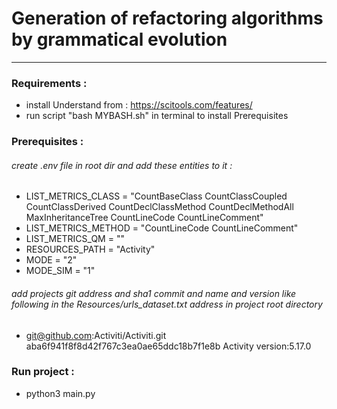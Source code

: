 # Generation of refactoring algorithms by grammatical evolution

******************************************
### Requirements : 
- install Understand from : https://scitools.com/features/
- run script "bash MYBASH.sh" in terminal to install Prerequisites
### Prerequisites : 
###### create .env file in root dir and add these entities to it :
  - LIST_METRICS_CLASS = "CountBaseClass CountClassCoupled CountClassDerived CountDeclClassMethod CountDeclMethodAll MaxInheritanceTree CountLineCode CountLineComment"
  - LIST_METRICS_METHOD = "CountLineCode CountLineComment"
  - LIST_METRICS_QM = ""
  - RESOURCES_PATH = "Activity"
  - MODE = "2"
  - MODE_SIM = "1" 
###### add projects git address and sha1 commit and name and version like following in the Resources/urls_dataset.txt address in project root directory 
-   git@github.com:Activiti/Activiti.git aba6f941f8f8d42f767c3ea0ae65ddc18b7f1e8b Activity version:5.17.0
### Run project : 
  - python3 main.py